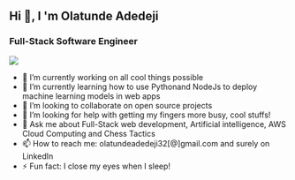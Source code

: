 ##  Hi 👋, I 'm Olatunde Adedeji
### Full-Stack Software Engineer
![](https://komarev.com/ghpvc/?username=olatundeadedeji&color=green)

<ul>
<li>🔭 I’m currently working on all cool things possible</li>
<li>🌱 I’m currently learning how to use Pythonand NodeJs to deploy machine learning models in web apps</li>
<li>👯 I’m looking to collaborate on open source projects</li>
<li>🤔 I’m looking for help with getting my fingers more busy, cool stuffs!</li>
<li>💬 Ask me about Full-Stack web development, Artificial intelligence, AWS Cloud Computing and Chess Tactics</li>
<li>📫 How to reach me: olatundeadedeji32[@]gmail.com and surely on <Link>LinkedIn</Link></li>
<li>⚡ Fun fact: I close my eyes when I sleep!</li>
  </ul>


